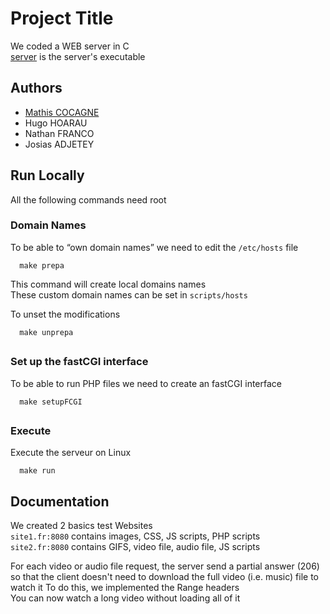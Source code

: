 
# Project Title

We coded a WEB server in C  
[server](bin/server) is the server's executable


## Authors

- [Mathis COCAGNE](https://github.com/0xmathis/Projet-Reseau)
- Hugo HOARAU
- Nathan FRANCO
- Josias ADJETEY
## Run Locally
All the following commands need root

### Domain Names

To be able to “own domain names” we need to edit the `/etc/hosts` file
```
  make prepa
```
This command will create local domains names  
These custom domain names can be set in `scripts/hosts`

To unset the modifications
```
  make unprepa
```

##

### Set up the fastCGI interface
To be able to run PHP files we need to create an fastCGI interface
```
  make setupFCGI
```

##

### Execute
Execute the serveur on Linux
```
  make run
```

## Documentation

We created 2 basics test Websites  
`site1.fr:8080` contains images, CSS, JS scripts, PHP scripts  
`site2.fr:8080` contains GIFS, video file, audio file, JS scripts

For each video or audio file request, the server send a partial answer (206) so that the client doesn't need to download the full video (i.e. music) file to watch it
To do this, we implemented the Range headers  
You can now watch a long video without loading all of it